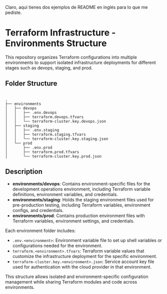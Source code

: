 Claro, aquí tienes dos ejemplos de README en inglés para lo que me pediste.

# Terraform Infrastructure - Environments Structure

This repository organizes Terraform configurations into multiple environments to support isolated infrastructure deployments for different stages such as devops, staging, and prod.

## Folder Structure

```

.
├── environments
│   ├── devops
│   │   ├── .env.devops
│   │   ├── terraform.devops.tfvars
│   │   └── terraform-cluster.key.devops.json
│   ├── staging
│   │   ├── .env.staging
│   │   ├── terraform.staging.tfvars
│   │   └── terraform-cluster.key.staging.json
│   └── prod
│       ├── .env.prod
│       ├── terraform.prod.tfvars
│       └── terraform-cluster.key.prod.json

```

## Description

- **environments/devops**: Contains environment-specific files for the development operations environment, including Terraform variable definitions, environment variables, and credentials.
- **environments/staging**: Holds the staging environment files used for pre-production testing, including Terraform variables, environment configs, and credentials.
- **environments/prod**: Contains production environment files with Terraform variables, environment settings, and credentials.

Each environment folder includes:

- `.env.<environment>`: Environment variable file to set up shell variables or configurations needed for the environment.
- `terraform.<environment>.tfvars`: Terraform variable values that customize the infrastructure deployment for the specific environment.
- `terraform-cluster.key.<environment>.json`: Service account key file used for authentication with the cloud provider in that environment.

This structure allows isolated and environment-specific configuration management while sharing Terraform modules and code across environments.

